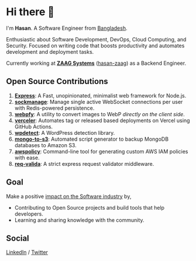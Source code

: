 # Hi there 👋

I'm **Hasan**. A Software Engineer from [Bangladesh](https://en.wikipedia.org/wiki/Bangladesh). 

Enthusiastic about Software Development, DevOps, Cloud Computing, and Security. Focused on writing code that boosts productivity and automates development and deployment tasks.  

Currently working at [**ZAAG Systems**](https://zaagsys.com/) ([hasan-zaag](https://github.com/hasan-zaag)) as a Backend Engineer.

## Open Source Contributions

1. [**Express**](https://github.com/expressjs/express): A Fast, unopinionated, minimalist web framework for Node.js.
2. [**sockmanage**](https://github.com/IamLizu/sockmanage): Manage single active WebSocket connections per user with Redis-powered persistence.
3. [**webpfy**](https://github.com/IamLizu/webpfy): A utility to convert images to WebP _directly on the client side_.
4. [**verceler**](https://github.com/IamLizu/verceler): Automates tag or released based deployments on Vercel using GitHub Actions.  
5. [**wpdetect**](https://github.com/IamLizu/wpdetect): A WordPress detection library.
6. [**mongo-to-s3**](https://github.com/IamLizu/mongo-to-s3): Automated script generator to backup MongoDB databases to Amazon S3.
7. [**awspolicy**](https://github.com/IamLizu/awspolicy): Command-line tool for generating custom AWS IAM policies with ease.  
8. [**req-valida**](https://github.com/IamLizu/req-valida): A strict express request validator middleware.


## Goal
Make a positive <u>impact on the Software industry</u> by,

- Contributing to Open Source projects and build tools that help developers.
- Learning and sharing knowledge with the community.


## Social

[LinkedIn](https://www.linkedin.com/in/sm-mahmudul-hasan/) / [Twitter](https://twitter.com/IamLizu)
